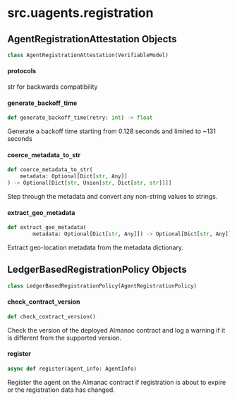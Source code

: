 <a id="src.uagents.registration"></a>

# src.uagents.registration

<a id="src.uagents.registration.AgentRegistrationAttestation"></a>

## AgentRegistrationAttestation Objects

```python
class AgentRegistrationAttestation(VerifiableModel)
```

<a id="src.uagents.registration.AgentRegistrationAttestation.protocols"></a>

#### protocols

str for backwards compatibility

<a id="src.uagents.registration.generate_backoff_time"></a>

#### generate`_`backoff`_`time

```python
def generate_backoff_time(retry: int) -> float
```

Generate a backoff time starting from 0.128 seconds and limited to ~131 seconds

<a id="src.uagents.registration.coerce_metadata_to_str"></a>

#### coerce`_`metadata`_`to`_`str

```python
def coerce_metadata_to_str(
    metadata: Optional[Dict[str, Any]]
) -> Optional[Dict[str, Union[str, Dict[str, str]]]]
```

Step through the metadata and convert any non-string values to strings.

<a id="src.uagents.registration.extract_geo_metadata"></a>

#### extract`_`geo`_`metadata

```python
def extract_geo_metadata(
        metadata: Optional[Dict[str, Any]]) -> Optional[Dict[str, Any]]
```

Extract geo-location metadata from the metadata dictionary.

<a id="src.uagents.registration.LedgerBasedRegistrationPolicy"></a>

## LedgerBasedRegistrationPolicy Objects

```python
class LedgerBasedRegistrationPolicy(AgentRegistrationPolicy)
```

<a id="src.uagents.registration.LedgerBasedRegistrationPolicy.check_contract_version"></a>

#### check`_`contract`_`version

```python
def check_contract_version()
```

Check the version of the deployed Almanac contract and log a warning
if it is different from the supported version.

<a id="src.uagents.registration.LedgerBasedRegistrationPolicy.register"></a>

#### register

```python
async def register(agent_info: AgentInfo)
```

Register the agent on the Almanac contract if registration is about to expire or
the registration data has changed.

